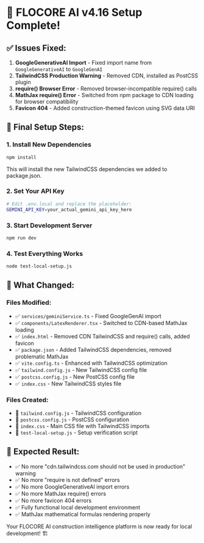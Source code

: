 # 🎉 FLOCORE AI v4.16 Setup Complete!

## ✅ Issues Fixed:

1. **GoogleGenerativeAI Import** - Fixed import name from `GoogleGenerativeAI` to `GoogleGenAI`
2. **TailwindCSS Production Warning** - Removed CDN, installed as PostCSS plugin
3. **require() Browser Error** - Removed browser-incompatible require() calls
4. **MathJax require() Error** - Switched from npm package to CDN loading for browser compatibility
5. **Favicon 404** - Added construction-themed favicon using SVG data URI

## 🚀 Final Setup Steps:

### 1. Install New Dependencies
```bash
npm install
```
This will install the new TailwindCSS dependencies we added to package.json.

### 2. Set Your API Key
```bash
# Edit .env.local and replace the placeholder:
GEMINI_API_KEY=your_actual_gemini_api_key_here
```

### 3. Start Development Server
```bash
npm run dev
```

### 4. Test Everything Works
```bash
node test-local-setup.js
```

## 🔧 What Changed:

### Files Modified:
- ✅ `services/geminiService.ts` - Fixed GoogleGenAI import
- ✅ `components/LatexRenderer.tsx` - Switched to CDN-based MathJax loading
- ✅ `index.html` - Removed CDN TailwindCSS and require() calls, added favicon
- ✅ `package.json` - Added TailwindCSS dependencies, removed problematic MathJax
- ✅ `vite.config.ts` - Enhanced with TailwindCSS optimization
- ✅ `tailwind.config.js` - New TailwindCSS config file
- ✅ `postcss.config.js` - New PostCSS config file
- ✅ `index.css` - New TailwindCSS styles file

### Files Created:
- 📄 `tailwind.config.js` - TailwindCSS configuration
- 📄 `postcss.config.js` - PostCSS configuration  
- 📄 `index.css` - Main CSS file with TailwindCSS imports
- 📄 `test-local-setup.js` - Setup verification script

## 🎯 Expected Result:
- ✅ No more "cdn.tailwindcss.com should not be used in production" warning
- ✅ No more "require is not defined" errors
- ✅ No more GoogleGenerativeAI import errors
- ✅ No more MathJax require() errors
- ✅ No more favicon 404 errors
- ✅ Fully functional local development environment
- ✅ MathJax mathematical formulas rendering properly

Your FLOCORE AI construction intelligence platform is now ready for local development! 🏗️